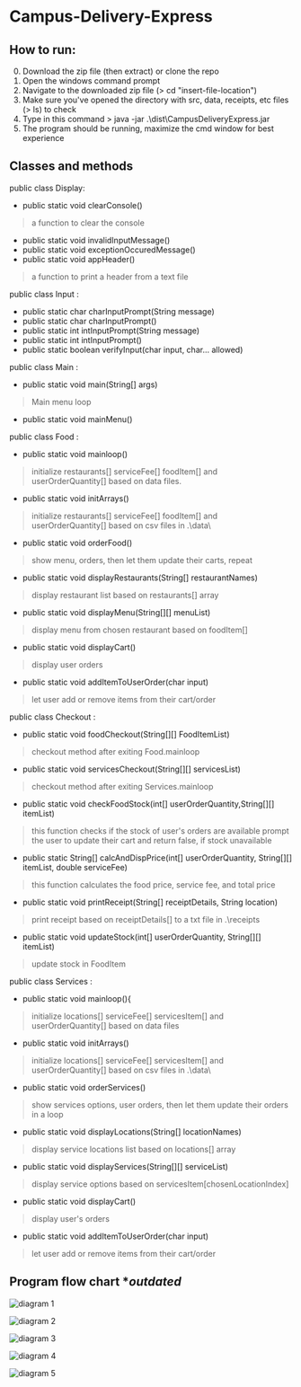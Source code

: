 # Campus-Delivery-Express

## How to run:
0. Download the zip file (then extract) or clone the repo
1. Open the windows command prompt
2. Navigate to the downloaded zip file (> cd "insert-file-location")
3. Make sure you've opened the directory with src, data, receipts, etc files (> ls) to check
4. Type in this command > java -jar .\dist\CampusDeliveryExpress.jar
5. The program should be running, maximize the cmd window for best experience

## Classes and methods

public class Display:
-	public static void clearConsole() 
> a function to clear the console
-	public static void invalidInputMessage()
-	public static void exceptionOccuredMessage()
-	public static void appHeader() 
> a function to print a header from a text file

public class Input :
-	public static char charInputPrompt(String message)
-	public static char charInputPrompt()
-	public static int intInputPrompt(String message)
-	public static int intInputPrompt()
-	public static boolean verifyInput(char input, char... allowed)

public class Main :
-	public static void main(String[] args) 
> Main menu loop
-	public static void mainMenu()

public class Food :
-	public static void mainloop() 
>  initialize restaurants[] serviceFee[] foodItem[] and userOrderQuantity[] based on data files.
-	public static void initArrays() 
>  initialize restaurants[] serviceFee[] foodItem[] and userOrderQuantity[] based on csv files in .\data\
-	public static void orderFood() 
>  show menu, orders, then let them update their carts, repeat
-	public static void displayRestaurants(String[] restaurantNames)
> display restaurant list based on restaurants[] array
-	public static void displayMenu(String[][] menuList)
>  display menu from chosen restaurant based on foodItem[]  
-	public static void displayCart() 
>  display user orders
-	public static void addItemToUserOrder(char input)
>  let user add or remove items from their cart/order

public class Checkout :
-	public static void foodCheckout(String[][] FoodItemList) 
> checkout method after exiting Food.mainloop
-	public static void servicesCheckout(String[][] servicesList)
> checkout method after exiting Services.mainloop
-	public static void checkFoodStock(int[] userOrderQuantity,String[][] itemList)
> this function checks if the stock of user's orders are available 
> prompt the user to update their cart and return false, if stock unavailable
-	public static String[] calcAndDispPrice(int[] userOrderQuantity, String[][] itemList, double serviceFee) 
> this function calculates the food price, service fee, and total price 
-	public static void printReceipt(String[] receiptDetails, String location)
>  print receipt based on receiptDetails[] to a txt file in .\receipts  
-	public static void updateStock(int[] userOrderQuantity, String[][] itemList)
> update stock in FoodItem

public class Services :
-	public static void mainloop(){
>  initialize locations[] serviceFee[] servicesItem[] and userOrderQuantity[] based on data files 
-	public static void initArrays()  
>  initialize locations[] serviceFee[] servicesItem[] and userOrderQuantity[] based on csv files in .\data\  
-	public static void orderServices() 
>  show services options, user orders, then let them update their orders in a loop 
-	public static void displayLocations(String[] locationNames) 
> display service locations list based on locations[] array  
-	public static void displayServices(String[][] serviceList) 
> display service options based on servicesItem[chosenLocationIndex]
-	public static void displayCart() 
>  display user's orders 
-	public static void addItemToUserOrder(char input) 
>  let user add or remove items from their cart/order 


## Program flow chart **outdated*

![diagram 1](/data/flowcharts/Diagram_1.png)

![diagram 2](/data/flowcharts/Diagram_2.png)

![diagram 3](/data/flowcharts/Diagram_3.png)

![diagram 4](/data/flowcharts/DIagram_4.png)

![diagram 5](/data/flowcharts/Diagram_5.png)

